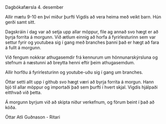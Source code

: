 Dagbókafærsla 4. desember

Allir mætu 9-10 en því miður þurfti Vigdís að vera heima með veikt barn. Hún gerði samt sitt. 

Dagskráin í dag var að setja upp allar möppur, file ag annað svo hægt er að byrja forrita á morgunn. Við ætlum einnig að horfa á fyrirlesturinn sem var settur fyrir og youtubea sig í gang með branches þanni það er hægt að fara á fullt á morgunn.

Við fengum nokkrar athugasemdir frá kennurum um hönnunarskýrsluna og stefnum á næstunni að breytta henni eftir þeim athugasemdum.



Allir horfðu á fyrirlesturinn og youtube-uðu sig í gang um branches.

Óttar setti allt upp í github svo hægt væri að byrja forrita á morgun. Hann bjó til allar möppur og importaði það sem þurfti í hvert skjal. Vigdís hjálpaði eitthvað við þetta.

Á morgunn byrjum við að skipta niður verkefnum, og förum beint í það að kóða.


Óttar Atli Guðnason - Ritari